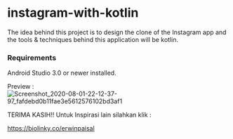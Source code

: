 # instagram-with-kotlin

The idea behind this project is to design the clone of the Instagram app and the tools &amp; techniques behind this application will be kotlin.

### Requirements
Android Studio 3.0 or newer installed.

Preview :
![Screenshot_2020-08-01-22-12-37-97_fafdebd0b11fae3e5612576102bd3af1](https://user-images.githubusercontent.com/63776459/89104765-e8b17f80-d445-11ea-8cbf-db1d5108b424.png)


TERIMA KASIH!! Untuk Inspirasi lain silahkan klik : 

https://biolinky.co/erwinpaisal
